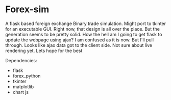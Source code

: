 # Forex-sim
A flask based foreign exchange Binary trade simulation.
Might port to tkinter for an executable GUI. Right now, that design is all over the place. 
But the generation seems to be pretty solid.
How the hell am I going to get flask to update the webpage using ajax? I am confused as it is now. But I'll pull through.
Looks like ajax data got to the client side. Not sure about live rendering yet. Lets hope for the best

Dependencies:
- flask
- forex_python
- tkinter
- matplotlib
- chart js
